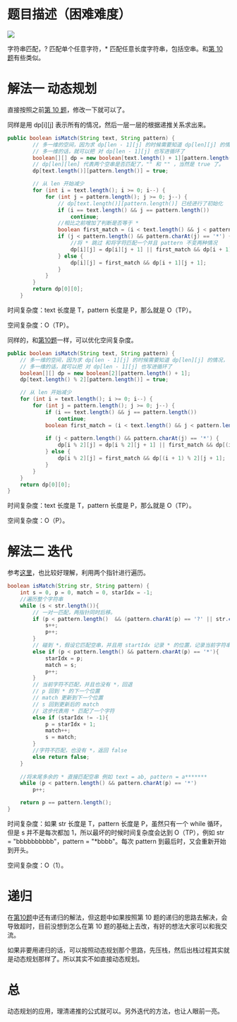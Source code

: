 # 题目描述（困难难度）

![](https://windliang.oss-cn-beijing.aliyuncs.com/44.png)

字符串匹配，? 匹配单个任意字符，* 匹配任意长度字符串，包括空串。和[第 10 题](https://leetcode.windliang.cc/leetCode-10-Regular-Expression-Matching.html)有些类似。

# 解法一 动态规划

直接按照之前[第 10 题](https://leetcode.windliang.cc/leetCode-10-Regular-Expression-Matching.html)，修改一下就可以了。

同样是用 dp\[i\]\[j\] 表示所有的情况，然后一层一层的根据递推关系求出来。

```java
public boolean isMatch(String text, String pattern) {
		// 多一维的空间，因为求 dp[len - 1][j] 的时候需要知道 dp[len][j] 的情况，
		// 多一维的话，就可以把 对 dp[len - 1][j] 也写进循环了
		boolean[][] dp = new boolean[text.length() + 1][pattern.length() + 1];
		// dp[len][len] 代表两个空串是否匹配了，"" 和 "" ，当然是 true 了。
		dp[text.length()][pattern.length()] = true;

		// 从 len 开始减少
		for (int i = text.length(); i >= 0; i--) {
			for (int j = pattern.length(); j >= 0; j--) {
				// dp[text.length()][pattern.length()] 已经进行了初始化
				if (i == text.length() && j == pattern.length())
					continue;
				//相比之前增加了判断是否等于 * 
				boolean first_match = (i < text.length() && j < pattern.length() && (pattern.charAt(j) == text.charAt(i) || pattern.charAt(j) == '?' || pattern.charAt(j) == '*'));
				if (j < pattern.length() && pattern.charAt(j) == '*') {
                    //将 * 跳过 和将字符匹配一个并且 pattern 不变两种情况
					dp[i][j] = dp[i][j + 1] || first_match && dp[i + 1][j];
				} else {
					dp[i][j] = first_match && dp[i + 1][j + 1];
				}
			}
		}
		return dp[0][0];
	}
```

时间复杂度：text 长度是 T，pattern 长度是 P，那么就是 O（TP）。

空间复杂度：O（TP）。

同样的，和[第10题](https://leetcode.windliang.cc/leetCode-10-Regular-Expression-Matching.html)一样，可以优化空间复杂度。

```java
public boolean isMatch(String text, String pattern) {
    // 多一维的空间，因为求 dp[len - 1][j] 的时候需要知道 dp[len][j] 的情况，
    // 多一维的话，就可以把 对 dp[len - 1][j] 也写进循环了
    boolean[][] dp = new boolean[2][pattern.length() + 1];
    dp[text.length() % 2][pattern.length()] = true;

    // 从 len 开始减少
    for (int i = text.length(); i >= 0; i--) {
        for (int j = pattern.length(); j >= 0; j--) {
            if (i == text.length() && j == pattern.length())
                continue;
            boolean first_match = (i < text.length() && j < pattern.length() && (pattern.charAt(j) == text.charAt(i)
                                                                                 || pattern.charAt(j) == '?' || pattern.charAt(j) == '*'));
            if (j < pattern.length() && pattern.charAt(j) == '*') {
                dp[i % 2][j] = dp[i % 2][j + 1] || first_match && dp[(i + 1) % 2][j];
            } else {
                dp[i % 2][j] = first_match && dp[(i + 1) % 2][j + 1];
            }
        }
    }
    return dp[0][0];
}
```

时间复杂度：text 长度是 T，pattern 长度是 P，那么就是 O（TP）。

空间复杂度：O（P）。

# 解法二 迭代

参考[这里](https://leetcode.com/problems/wildcard-matching/discuss/17810/Linear-runtime-and-constant-space-solution?orderBy=most_votes)，也比较好理解，利用两个指针进行遍历。

```java
boolean isMatch(String str, String pattern) {
    int s = 0, p = 0, match = 0, starIdx = -1;     
    //遍历整个字符串
    while (s < str.length()){
        // 一对一匹配，两指针同时后移。
        if (p < pattern.length()  && (pattern.charAt(p) == '?' || str.charAt(s) == pattern.charAt(p))){
            s++;
            p++;
        }
        // 碰到 *，假设它匹配空串，并且用 startIdx 记录 * 的位置，记录当前字符串的位置，p 后移
        else if (p < pattern.length() && pattern.charAt(p) == '*'){
            starIdx = p;
            match = s;
            p++;
        }
        // 当前字符不匹配，并且也没有 *，回退
        // p 回到 * 的下一个位置
        // match 更新到下一个位置
        // s 回到更新后的 match 
        // 这步代表用 * 匹配了一个字符
        else if (starIdx != -1){
            p = starIdx + 1;
            match++;
            s = match;
        }
        //字符不匹配，也没有 *，返回 false
        else return false;
    }
 
    //将末尾多余的 * 直接匹配空串 例如 text = ab, pattern = a*******
    while (p < pattern.length() && pattern.charAt(p) == '*')
        p++;

    return p == pattern.length();
}
```

时间复杂度：如果 str 长度是 T，pattern 长度是 P，虽然只有一个 while 循环，但是 s 并不是每次都加 1，所以最坏的时候时间复杂度会达到 O（TP），例如 str = "bbbbbbbbbb"，pattern = "*bbbb"。每次 pattern 到最后时，又会重新开始到开头。

空间复杂度：O（1）。

# 递归

在[第10题](https://leetcode.windliang.cc/leetCode-10-Regular-Expression-Matching.html)中还有递归的解法，但这题中如果按照第 10 题的递归的思路去解决，会导致超时，目前没想到怎么在第 10 题的基础上去改，有好的想法大家可以和我交流。

如果非要用递归的话，可以按照动态规划那个思路，先压栈，然后出栈过程其实就是动态规划那样了。所以其实不如直接动态规划。

# 总

动态规划的应用，理清递推的公式就可以。另外迭代的方法，也让人眼前一亮。
